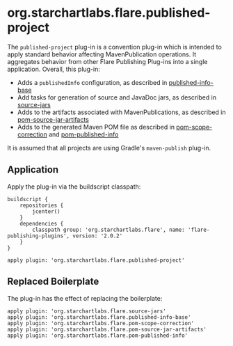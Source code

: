 # org.starchartlabs.flare.published-project

The `published-project` plug-in is a convention plug-in which is intended to apply standard behavior affecting MavenPublication operations. It aggregates behavior from other Flare Publishing Plug-ins into a single application. Overall, this plug-in:

 - Adds a `publishedInfo` configuration, as described in [published-info-base](./published-info-base.md)
 - Add tasks for generation of source and JavaDoc jars, as described in [source-jars](./source-jars.md)
 - Adds to the artifacts associated with MavenPublications, as described in [pom-source-jar-artifacts](./pom-source-jar-artifacts.md)
 - Adds to the generated Maven POM file as described in [pom-scope-correction](./pom-scope-correction.md) and [pom-published-info](./pom-published-info.md)

It is assumed that all projects are using Gradle's `maven-publish` plug-in.

## Application

Apply the plug-in via the buildscript classpath:

```
buildscript {
    repositories {
        jcenter()
    }
    dependencies {
        classpath group: 'org.starchartlabs.flare', name: 'flare-publishing-plugins', version: '2.0.2'
    }
}

apply plugin: 'org.starchartlabs.flare.published-project'
```

## Replaced Boilerplate

The plug-in has the effect of replacing the boilerplate:

```
apply plugin: 'org.starchartlabs.flare.source-jars'
apply plugin: 'org.starchartlabs.flare.published-info-base'
apply plugin: 'org.starchartlabs.flare.pom-scope-correction'
apply plugin: 'org.starchartlabs.flare.pom-source-jar-artifacts'
apply plugin: 'org.starchartlabs.flare.pom-published-info'
```
